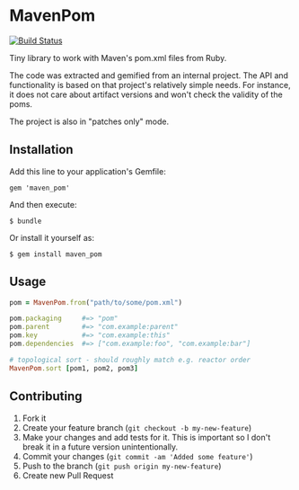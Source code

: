 # MavenPom

[![Build Status](https://secure.travis-ci.org/finn-no/maven_pom.png)](http://travis-ci.org/finn-no/maven_pom)

Tiny library to work with Maven's pom.xml files from Ruby.

The code was extracted and gemified from an internal project. The API and functionality is based on that project's relatively simple needs. For instance, it does not care about artifact versions and won't check the validity of the poms.

The project is also in "patches only" mode.

## Installation

Add this line to your application's Gemfile:

    gem 'maven_pom'

And then execute:

    $ bundle

Or install it yourself as:

    $ gem install maven_pom

## Usage

```ruby
pom = MavenPom.from("path/to/some/pom.xml")

pom.packaging     #=> "pom"
pom.parent        #=> "com.example:parent"
pom.key           #=> "com.example:this"
pom.dependencies  #=> ["com.example:foo", "com.example:bar"]

# topological sort - should roughly match e.g. reactor order
MavenPom.sort [pom1, pom2, pom3]
```


## Contributing

1. Fork it
2. Create your feature branch (`git checkout -b my-new-feature`)
3. Make your changes and add tests for it. This is important so I don't break it in a future version unintentionally.
4. Commit your changes (`git commit -am 'Added some feature'`)
5. Push to the branch (`git push origin my-new-feature`)
6. Create new Pull Request
